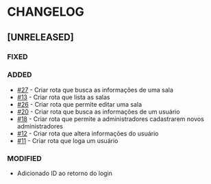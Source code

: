# CHANGELOG

## [UNRELEASED]

### FIXED

### ADDED

* [#27](https://github.com/afmireski/OPT120-projeto-final-api/issues/27) - Criar rota que busca as informações de uma sala
* [#13](https://github.com/afmireski/OPT120-projeto-final-api/issues/13) - Criar rota que lista as salas
* [#26](https://github.com/afmireski/OPT120-projeto-final-api/issues/26) - Criar rota que permite editar uma sala
* [#20](https://github.com/afmireski/OPT120-projeto-final-api/issues/20) - Criar rota que busca as informações de um usuário
* [#18](https://github.com/afmireski/OPT120-projeto-final-api/issues/18) - Criar rota que permite a administradores cadastrarem novos administradores
* [#12](https://github.com/afmireski/OPT120-projeto-final-api/issues/16) - Criar rota que altera informações do usuário
* [#11](https://github.com/afmireski/OPT120-projeto-final-api/issues/11) - Criar rota que loga um usuário

### MODIFIED

* Adicionado ID ao retorno do login